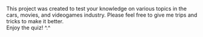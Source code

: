 This project was created to test your knowledge on various topics in the cars, movies, and videogames industry. 
Please feel free to give me trips and tricks to make it better.      
Enjoy the quiz!
^.^                                                                                                                                   
